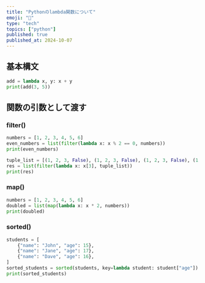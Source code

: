 ```yaml
---
title: "Pythonのlambda関数について"
emoji: "🤖"
type: "tech"
topics: ["python"]
published: true
published_at: 2024-10-07
---
```


## 基本構文

```python
add = lambda x, y: x + y
print(add(3, 5))
```

## 関数の引数として渡す

### filter()

```python
numbers = [1, 2, 3, 4, 5, 6]
even_numbers = list(filter(lambda x: x % 2 == 0, numbers))
print(even_numbers)
```

```python
tuple_list = [(1, 2, 3, False), (1, 2, 3, False), (1, 2, 3, False), (1, 2, 3, True)]
res = list(filter(lambda x: x[3], tuple_list))
print(res)
```

### map()

```python
numbers = [1, 2, 3, 4, 5, 6]
doubled = list(map(lambda x: x * 2, numbers))
print(doubled)
```

### sorted()

```python
students = [
    {"name": "John", "age": 15},
    {"name": "Jane", "age": 17},
    {"name": "Dave", "age": 16},
]
sorted_students = sorted(students, key=lambda student: student["age"])
print(sorted_students)
```
